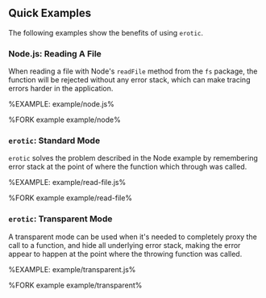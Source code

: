 
## Quick Examples

The following examples show the benefits of using `erotic`.

### Node.js: Reading A File

When reading a file with Node's `readFile` method from the `fs` package, the function will be rejected without any error stack, which can make tracing errors harder in the application.

%EXAMPLE: example/node.js%

%FORK example example/node%

### `erotic`: Standard Mode

`erotic` solves the problem described in the Node example by remembering error stack at the point of where the function which through was called.

%EXAMPLE: example/read-file.js%

%FORK example example/read-file%

### `erotic`: Transparent Mode

A transparent mode can be used when it's needed to completely proxy the call to a function, and hide all underlying error stack, making the error appear to happen at the point where the throwing function was called.

%EXAMPLE: example/transparent.js%

%FORK example example/transparent%
